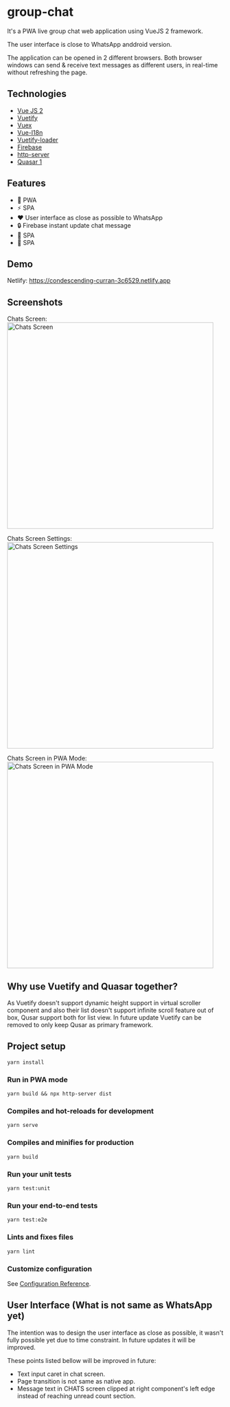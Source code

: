# group-chat

It's a PWA live group chat web application using VueJS 2 framework.

The user interface is close to WhatsApp anddroid version.

The application can be opened in 2 different browsers. Both browser windows can send & receive text messages as different users, in real-time without refreshing the page.

## Technologies

- [Vue JS 2](https://github.com/vuejs/vue)
- [Vuetify](https://vuetifyjs.com/en)
- [Vuex](https://vuex.vuejs.org)
- [Vue-I18n](https://kazupon.github.io/vue-i18n)
- [Vuetify-loader](https://github.com/vuetifyjs/vuetify-loader)
- [Firebase](https://www.npmjs.com/package/firebase)
- [http-server](https://github.com/http-party/http-server)
- [Quasar 1](https://v1.quasar.dev/)

## Features

- 🚀 PWA
- ⚡ SPA
- ❤️ User interface as close as possible to WhatsApp
- 🔒 Firebase instant update chat message
- 🎈 SPA
- 🔋 SPA

## Demo

Netlify: https://condescending-curran-3c6529.netlify.app

## Screenshots

Chats Screen:
<img width="480" alt="Chats Screen" src="https://user-images.githubusercontent.com/11033159/154451504-222558c1-0fb7-45f3-9af2-b4e8bc7eb2ba.png">

Chats Screen Settings:
<img width="480" alt="Chats Screen Settings" src="https://user-images.githubusercontent.com/11033159/154451524-376a871e-23e2-464e-889f-e59d5beb69d0.png">

Chats Screen in PWA Mode:
<img width="480" alt="Chats Screen in PWA Mode" src="https://user-images.githubusercontent.com/11033159/154456205-dbbd6c09-93eb-43eb-b7fc-756a6413a84c.png">

## Why use Vuetify and Quasar together?
As Vuetify doesn't support dynamic height support in virtual scroller component and also their list doesn't support infinite scroll feature out of box, Qusar support both for list view. In future update Vuetify can be removed to only keep Qusar as primary framework.

## Project setup

```
yarn install
```

### Run in PWA mode

```
yarn build && npx http-server dist
```

### Compiles and hot-reloads for development

```
yarn serve
```

### Compiles and minifies for production

```
yarn build
```

### Run your unit tests

```
yarn test:unit
```

### Run your end-to-end tests

```
yarn test:e2e
```

### Lints and fixes files

```
yarn lint
```

### Customize configuration

See [Configuration Reference](https://cli.vuejs.org/config/).

## User Interface (What is not same as WhatsApp yet)

The intention was to design the user interface as close as possible, it wasn't fully possible yet due to time constraint. In future updates it will be improved.

These points listed bellow will be improved in future:

- Text input caret in chat screen.
- Page transition is not same as native app.
- Message text in CHATS screen clipped at right component's left edge instead of reaching unread count section.
